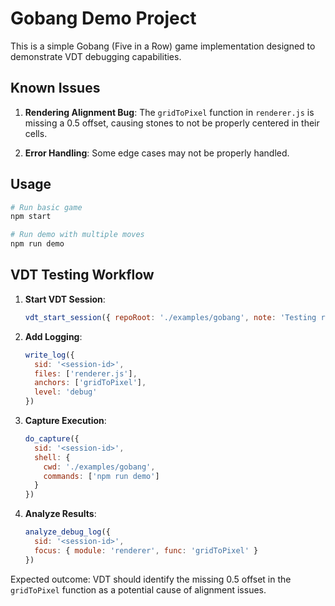 # Gobang Demo Project

This is a simple Gobang (Five in a Row) game implementation designed to demonstrate VDT debugging capabilities.

## Known Issues

1. **Rendering Alignment Bug**: The `gridToPixel` function in `renderer.js` is missing a 0.5 offset, causing stones to not be properly centered in their cells.

2. **Error Handling**: Some edge cases may not be properly handled.

## Usage

```bash
# Run basic game
npm start

# Run demo with multiple moves
npm run demo
```

## VDT Testing Workflow

1. **Start VDT Session**:
   ```javascript
   vdt_start_session({ repoRoot: './examples/gobang', note: 'Testing rendering bug' })
   ```

2. **Add Logging**:
   ```javascript
   write_log({ 
     sid: '<session-id>', 
     files: ['renderer.js'], 
     anchors: ['gridToPixel'], 
     level: 'debug' 
   })
   ```

3. **Capture Execution**:
   ```javascript
   do_capture({ 
     sid: '<session-id>', 
     shell: { 
       cwd: './examples/gobang', 
       commands: ['npm run demo'] 
     } 
   })
   ```

4. **Analyze Results**:
   ```javascript
   analyze_debug_log({ 
     sid: '<session-id>', 
     focus: { module: 'renderer', func: 'gridToPixel' } 
   })
   ```

Expected outcome: VDT should identify the missing 0.5 offset in the `gridToPixel` function as a potential cause of alignment issues.